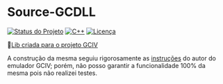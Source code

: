 # Source-GCDLL
[![Status do Projeto](https://img.shields.io/badge/Status-Ativo-brightgreen.svg)](https://github.com/mcall009/Source-GCDLL)
[![C++](https://img.shields.io/badge/Language-C%2B%2B-blue.svg)](https://isocpp.org)
[![Licença](https://img.shields.io/badge/Licen%C3%A7a-GPL%20v3-blue.svg)](LICENSE)

🔗[Lib criada para o projeto GCIV](https://github.com/KuramaxD/GCIV)

A construção da mesma seguiu rigorosamente as [instruções](https://github.com/KuramaxD/GCIV?tab=readme-ov-file#gcdll-lib) do autor do emulador GCIV; porém, não posso garantir a funcionalidade 100% da mesma pois não realizei testes.

